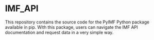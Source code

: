 # IMF_API
This repository contains the source code for the PyIMF Python package available in pip. With this package, users can navigate the IMF API documentation and request data in a very simple way.

